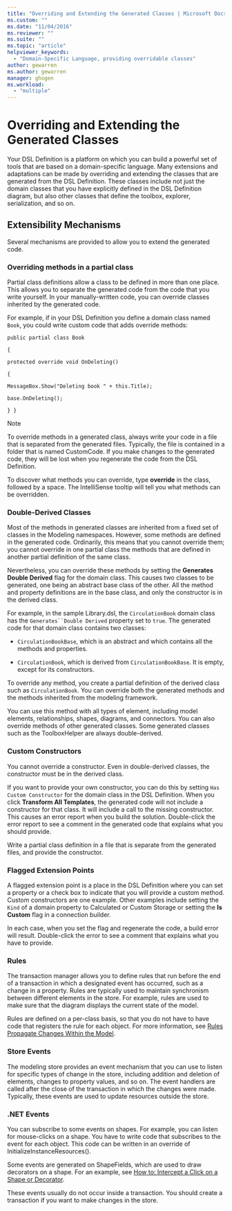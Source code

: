 ```yaml
---
title: "Overriding and Extending the Generated Classes | Microsoft Docs"
ms.custom: ""
ms.date: "11/04/2016"
ms.reviewer: ""
ms.suite: ""
ms.topic: "article"
helpviewer_keywords: 
  - "Domain-Specific Language, providing overridable classes"
author: gewarren
ms.author: gewarren
manager: ghogen
ms.workload: 
  - "multiple"
---
```

# Overriding and Extending the Generated Classes
Your DSL Definition is a platform on which you can build a powerful set of tools that are based on a domain-specific language. Many extensions and adaptations can be made by overriding and extending the classes that are generated from the DSL Definition. These classes include not just the domain classes that you have explicitly defined in the DSL Definition diagram, but also other classes that define the toolbox, explorer, serialization, and so on.  
  
## Extensibility Mechanisms  
 Several mechanisms are provided to allow you to extend the generated code.  
  
### Overriding methods in a partial class  
 Partial class definitions allow a class to be defined in more than one place. This allows you to separate the generated code from the code that you write yourself. In your manually-written code, you can override classes inherited by the generated code.  
  
 For example, if in your DSL Definition you define a domain class named `Book`, you could write custom code that adds override methods:  
  
 `public partial class Book`  
  
 `{`  
  
 `protected override void OnDeleting()`  
  
 `{`  
  
 `MessageBox.Show("Deleting book " + this.Title);`  
  
 `base.OnDeleting();`  
  
 `} }`  
  
> [!NOTE]
>  To override methods in a generated class, always write your code in a file that is separated from the generated files. Typically, the file is contained in a folder that is named CustomCode. If you make changes to the generated code, they will be lost when you regenerate the code from the DSL Definition.  
  
 To discover what methods you can override, type **override** in the class, followed by a space. The IntelliSense tooltip will tell you what methods can be overridden.  
  
### Double-Derived Classes  
 Most of the methods in generated classes are inherited from a fixed set of classes in the Modeling namespaces. However, some methods are defined in the generated code. Ordinarily, this means that you cannot override them; you cannot override in one partial class the methods that are defined in another partial definition of the same class.  
  
 Nevertheless, you can override these methods by setting the **Generates Double Derived** flag for the domain class. This causes two classes to be generated, one being an abstract base class of the other. All the method and property definitions are in the base class, and only the constructor is in the derived class.  
  
 For example, in the sample Library.dsl, the `CirculationBook` domain class has the `Generates``Double Derived` property set to `true`. The generated code for that domain class contains two classes:  
  
-   `CirculationBookBase`, which is an abstract and which contains all the methods and properties.  
  
-   `CirculationBook`, which is derived from `CirculationBookBase`. It is empty, except for its constructors.  
  
 To override any method, you create a partial definition of the derived class such as `CirculationBook`. You can override both the generated methods and the methods inherited from the modeling framework.  
  
 You can use this method with all types of element, including model elements, relationships, shapes, diagrams, and connectors. You can also override methods of other generated classes. Some generated classes such as the ToolboxHelper are always double-derived.  
  
### Custom Constructors  
 You cannot override a constructor. Even in double-derived classes, the constructor must be in the derived class.  
  
 If you want to provide your own constructor, you can do this by setting `Has Custom Constructor` for the domain class in the DSL Definition. When you click **Transform All Templates**, the generated code will not include a constructor for that class. It will include a call to the missing constructor. This causes an error report when you build the solution. Double-click the error report to see a comment in the generated code that explains what you should provide.  
  
 Write a partial class definition in a file that is separate from the generated files, and provide the constructor.  
  
### Flagged Extension Points  
 A flagged extension point is a place in the DSL Definition where you can set a property or a check box to indicate that you will provide a custom method. Custom constructors are one example. Other examples include setting the `Kind` of a domain property to Calculated or Custom Storage or setting the **Is Custom** flag in a connection builder.  
  
 In each case, when you set the flag and regenerate the code, a build error will result. Double-click the error to see a comment that explains what you have to provide.  
  
### Rules  
 The transaction manager allows you to define rules that run before the end of a transaction in which a designated event has occurred, such as a change in a property. Rules are typically used to maintain synchronism between different elements in the store. For example, rules are used to make sure that the diagram displays the current state of the model.  
  
 Rules are defined on a per-class basis, so that you do not have to have code that registers the rule for each object. For more information, see [Rules Propagate Changes Within the Model](../modeling/rules-propagate-changes-within-the-model.md).  
  
### Store Events  
 The modeling store provides an event mechanism that you can use to listen for specific types of change in the store, including addition and deletion of elements, changes to property values, and so on. The event handlers are called after the close of the transaction in which the changes were made. Typically, these events are used to update resources outside the store.  
  
### .NET Events  
 You can subscribe to some events on shapes. For example, you can listen for mouse-clicks on a shape. You have to write code that subscribes to the event for each object. This code can be written in an override of InitializeInstanceResources().  
  
 Some events are generated on ShapeFields, which are used to draw decorators on a shape. For an example, see [How to: Intercept a Click on a Shape or Decorator](../modeling/how-to-intercept-a-click-on-a-shape-or-decorator.md).  
  
 These events usually do not occur inside a transaction. You should create a transaction if you want to make changes in the store.